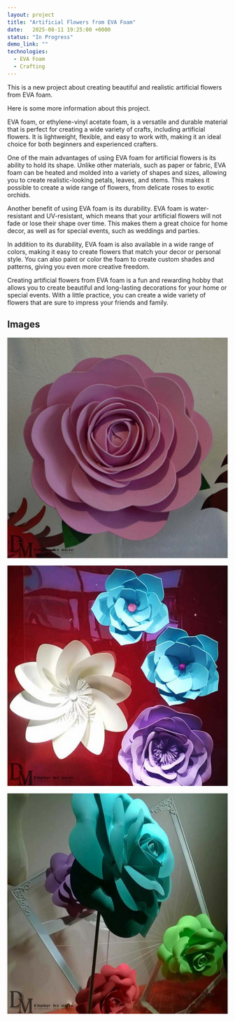 ```yaml
---
layout: project
title: "Artificial Flowers from EVA Foam"
date:   2025-08-11 19:25:00 +0000
status: "In Progress"
demo_link: ""
technologies:
  - EVA Foam
  - Crafting
---
```


This is a new project about creating beautiful and realistic artificial flowers from EVA foam. 

Here is some more information about this project.

EVA foam, or ethylene-vinyl acetate foam, is a versatile and durable material that is perfect for creating a wide variety of crafts, including artificial flowers. It is lightweight, flexible, and easy to work with, making it an ideal choice for both beginners and experienced crafters.

One of the main advantages of using EVA foam for artificial flowers is its ability to hold its shape. Unlike other materials, such as paper or fabric, EVA foam can be heated and molded into a variety of shapes and sizes, allowing you to create realistic-looking petals, leaves, and stems. This makes it possible to create a wide range of flowers, from delicate roses to exotic orchids.

Another benefit of using EVA foam is its durability. EVA foam is water-resistant and UV-resistant, which means that your artificial flowers will not fade or lose their shape over time. This makes them a great choice for home decor, as well as for special events, such as weddings and parties.

In addition to its durability, EVA foam is also available in a wide range of colors, making it easy to create flowers that match your decor or personal style. You can also paint or color the foam to create custom shades and patterns, giving you even more creative freedom.

Creating artificial flowers from EVA foam is a fun and rewarding hobby that allows you to create beautiful and long-lasting decorations for your home or special events. With a little practice, you can create a wide variety of flowers that are sure to impress your friends and family.


## Images

![EVA Flower 1](/assets/images/eva-flowers/flower1.jpg)

![EVA Flower 2](/assets/images/eva-flowers/flower2.jpg)

![EVA Flower 3](/assets/images/eva-flowers/flower3.jpg)
